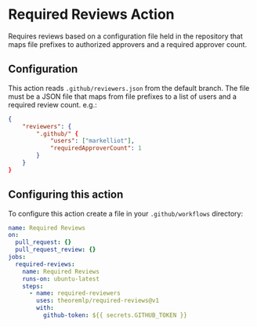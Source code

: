 # Required Reviews Action

Requires reviews based on a configuration file held in the repository that maps file prefixes to authorized approvers and a required approver count.

## Configuration

This action reads `.github/reviewers.json` from the default branch. The file must be a JSON file that maps from file prefixes
to a list of users and a required review count. e.g.:

```json
{
    "reviewers": {
        ".github/" {
            "users": ["markelliot"],
            "requiredApproverCount": 1
        }
    }
}
```

## Configuring this action

To configure this action create a file in your `.github/workflows` directory:

```yaml
name: Required Reviews
on:
  pull_request: {}
  pull_request_review: {}
jobs:
  required-reviews:
    name: Required Reviews
    runs-on: ubuntu-latest
    steps:
      - name: required-reviewers
        uses: theoremlp/required-reviews@v1
        with:
          github-token: ${{ secrets.GITHUB_TOKEN }}
```
